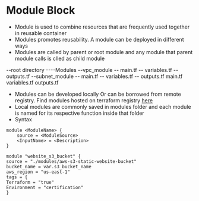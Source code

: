 # Module Block
- Module is used to combine resources that are frequently used together in reusable container
- Modules promotes reusability. A module can be deployed in different ways
- Modules are called by parent or root module and any module that parent module calls is clled as child module

--root directory
----Modules
    --vpc_module
        -- main.tf
        -- variables.tf
        -- outputs.tf
    --subnet_module
        -- main.tf
        -- variables.tf
        -- outputs.tf
main.tf
variables.tf
outputs.tf

- Modules can be developed locally Or can be borrowed from remote registry. Find modules hosted on terraform registry [here](https://registry.terraform.io/browse/modules)
- Local modules are commonly saved in modules folder and each module is named for its respective function inside that folder
- Syntax

```hcl
module <ModuleName> {
    source = <ModuleSource>
    <InputName> = <Description>
}

module "website_s3_bucket" {
source = "./modules/aws-s3-static-website-bucket"
bucket_name = var.s3_bucket_name
aws_region = "us-east-1"
tags = {
Terraform = "true"
Environment = "certification"
}
```
